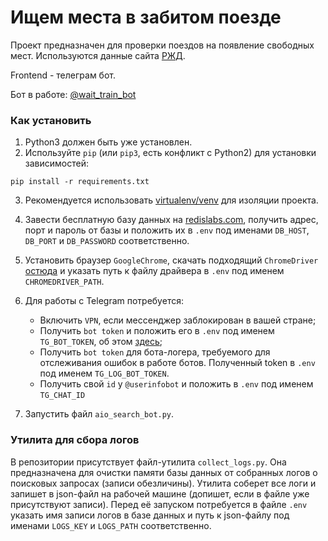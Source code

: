 # Ищем места в забитом поезде

Проект предназначен для проверки поездов на появление свободных мест. Используются данные сайта [РЖД](https://pass.rzd.ru). 

Frontend - телеграм бот.

Бот в работе: [@wait_train_bot](https://t.me/wait_train_bot)

### Как установить

1. Python3 должен быть уже установлен.  
2. Используйте `pip` (или `pip3`, есть конфликт с Python2) для установки зависимостей:
```
pip install -r requirements.txt
```
3. Рекомендуется использовать [virtualenv/venv](https://docs.python.org/3/library/venv.html) для изоляции проекта.

4. Завести бесплатную базу данных на [redislabs.com](https://redislabs.com/), получить адрес, порт и пароль от базы и положить их в `.env` под именами `DB_HOST`, `DB_PORT` и `DB_PASSWORD` соответственно.

5. Установить браузер `GoogleChrome`, скачать подходящий `ChromeDriver` [остюда](https://chromedriver.chromium.org/) и указать путь к файлу драйвера в `.env` под именем `CHROMEDRIVER_PATH`.

6. Для работы с Telegram потребуется:
    * Включить `VPN`, если мессенджер заблокирован в вашей стране; 
    * Получить `bot token` и положить его в `.env` под именем `TG_BOT_TOKEN`, об этом [здесь](https://smmplanner.com/blog/otlozhennyj-posting-v-telegram/);
    * Получить `bot token` для бота-логера, требуемого для отслеживания ошибок в работе ботов. Полученный token в `.env` под именем `TG_LOG_BOT_TOKEN`.
    * Получить свой `id` у `@userinfobot` и положить в `.env` под именем `TG_CHAT_ID`

7. Запустить файл `aio_search_bot.py`.

### Утилита для сбора логов

В репозитории присутствует файл-утилита `collect_logs.py`. Она предназначена для очистки памяти базы данных от собранных логов о поисковых запросах (записи обезличины). Утилита соберет все логи и запишет в json-файл на рабочей машине (допишет, если в файле уже присутствуют записи). Перед её запуском потребуется в файле `.env` указать имя записи логов в базе данных и путь к json-файлу под именами `LOGS_KEY` и `LOGS_PATH` соответственно.
